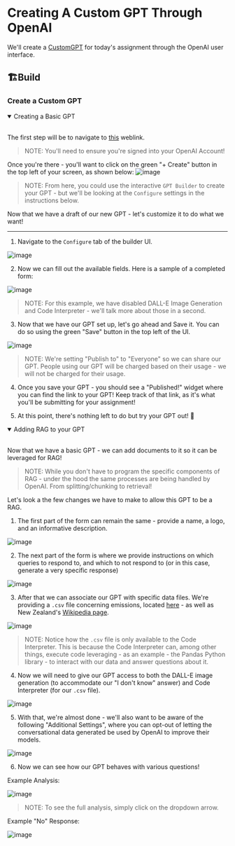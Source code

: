 # Creating A Custom GPT Through OpenAI

We'll create a [CustomGPT](https://openai.com/blog/introducing-gpts) for today's assignment through the OpenAI user interface. 

## 🏗️Build

### Create a Custom GPT

<details open>
<summary>Creating a Basic GPT</summary>
  <br>
  
  The first step will be to navigate to [this](https://chat.openai.com/gpts) weblink. 
  > NOTE: You'll need to ensure you're signed into your OpenAI Account!

  Once you're there - you'll want to click on the green "+ Create" button in the top left of your screen, as shown below:
  ![image](https://i.imgur.com/784DUbN.png)

  > NOTE: From here, you could use the interactive `GPT Builder` to create your GPT - but we'll be looking at the `Configure` settings in the instructions below.

  Now that we have a draft of our new GPT - let's customize it to do what we want!
  
  ---

  1. Navigate to the `Configure` tab of the builder UI.

  ![image](https://i.imgur.com/Io61eeQ.png)

  2. Now we can fill out the available fields. Here is a sample of a completed form:

  ![image](https://i.imgur.com/rHRB2S1.png)

  > NOTE: For this example, we have disabled DALL-E Image Generation and Code Interpreter - we'll talk more about those in a second.

  3. Now that we have our GPT set up, let's go ahead and Save it. You can do so using the green "Save" button in the top left of the UI.

  ![image](https://i.imgur.com/i86D6X6.png)

  > NOTE: We're setting "Publish to" to "Everyone" so we can share our GPT. People using our GPT will be charged based on their usage - we will not be charged for their usage.
  
  4. Once you save your GPT - you should see a "Published!" widget where you can find the link to your GPT! Keep track of that link, as it's what you'll be submitting for your assignment!

  5. At this point, there's nothing left to do but try your GPT out! 🎉
  
</details>

<details open>
<summary>Adding RAG to your GPT</summary>
  <br>
  
  Now that we have a basic GPT - we can add documents to it so it can be leveraged for RAG! 

  > NOTE: While you don't have to program the specific components of RAG - under the hood the same processes are being handled by OpenAI. From splitting/chunking to retrieval!

  Let's look a the few changes we have to make to allow this GPT to be a RAG. 

  1. The first part of the form can remain the same - provide a name, a logo, and an informative description.

  ![image](https://i.imgur.com/srsQ1Lk.png)

  2. The next part of the form is where we provide instructions on which queries to respond to, and which to not respond to (or in this case, generate a very specific response)

  ![image](https://i.imgur.com/CjAg5hM.png)

  3. After that we can associate our GPT with specific data files. We're providing a `.csv` file concerning emissions, located [here](https://www.stats.govt.nz/large-datasets/csv-files-for-download/) - as well as New Zealand's [Wikipedia page](https://en.wikipedia.org/wiki/New_Zealand).

  ![image](https://i.imgur.com/8m83IB4.png)

  > NOTE: Notice how the `.csv` file is only available to the Code Interpreter. This is because the Code Interpreter can, among other things, execute code leveraging - as an example - the Pandas Python library - to interact with our data and answer questions about it.
  
  4. Now we will need to give our GPT access to both the DALL-E image generation (to accommodate our "I don't know" answer) and Code Interpreter (for our `.csv` file).

  ![image](https://i.imgur.com/arUMMHI.png)

  5. With that, we're almost done - we'll also want to be aware of the following "Additional Settings", where you can opt-out of letting the conversational data generated be used by OpenAI to improve their models.

  ![image](https://i.imgur.com/VEciUKB.png)

  6. Now we can see how our GPT behaves with various questions! 

  Example Analysis:
  
  ![image](https://i.imgur.com/zmTkxLl.png)

  > NOTE: To see the full analysis, simply click on the dropdown arrow.

  Example "No" Response: 
  
  ![image](https://i.imgur.com/jV3CXNc.png)
  
</details>